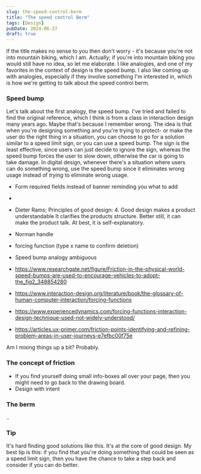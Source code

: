 ```yaml
---
slug: the-speed-control-berm
title: "The speed control Berm"
tags: [Design]
pubDate: 2024-06-27
draft: true
---
```


If the title makes no sense to you then don't worry - it's because you're not into mountain biking, which I am. Actually; if you're into mountain biking you would still have no idea, so let me elaborate. I like analogies, and one of my favorites in the context of design is the speed bump. I also like coming up with analogies, especially if they involve something I'm interested in, which is how we're getting to talk about the speed control berm.

### Speed bump

Let's talk about the first analogy, the speed bump. I've tried and failed to find the original reference, which I think is from a class in interaction design many years ago. Maybe that's because I remember wrong. The idea is that when you're designing something and you're trying to protect- or make the user do the right thing in a situation, you can choose to go for a solution similar to a speed limit sign, or you can use a speed bump. The sign is the least effective, since users can just decide to ignore the sign, whereas the speed bump forces the user to slow down, otherwise the car is going to take damage. In digital design, whenever there's a situation where users can do something wrong, use the speed bump since it eliminates wrong usage instead of _trying_ to eliminate wrong usage.

<!-- TODO: example -->

- Form required fields instead of banner reminding you what to add
-

- Dieter Rams; Principles of good design: 4. Good design makes a product understandable It clarifies the products structure. Better still, it can make the product talk. At best, it is self-explanatory.
- Norman handle
- forcing function (type x name to confirm deletion)
- Speed bump analogy ambiguous

- https://www.researchgate.net/figure/Friction-in-the-physical-world-speed-bumps-are-used-to-encourage-vehicles-to-adopt-the_fig2_348854280
- https://www.interaction-design.org/literature/book/the-glossary-of-human-computer-interaction/forcing-functions
- https://www.experiencedynamics.com/forcing-functions-interaction-design-technique-used-not-widely-understood/
- https://articles.ux-primer.com/friction-points-identifying-and-refining-problem-areas-in-user-journeys-e7efbc00f75e

Am I mixing things up a bit? Probably.

### The concept of friction

- If you find yourself doing small info-boxes all over your page, then you might need to go back to the drawing board.
- Design with intent

### The berm

..

### Tip

It's hard finding good solutions like this. It's at the core of good design. My best tip is this: if you find that you're doing something that could be seen as a speed limit sign, then you have the chance to take a step back and consider if you can do better.
